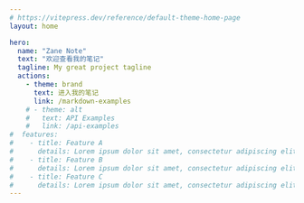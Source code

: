 ```yaml
---
# https://vitepress.dev/reference/default-theme-home-page
layout: home

hero:
  name: "Zane Note"
  text: "欢迎查看我的笔记"
  tagline: My great project tagline
  actions:
    - theme: brand
      text: 进入我的笔记
      link: /markdown-examples
    # - theme: alt
    #   text: API Examples
    #   link: /api-examples
#  features:
#    - title: Feature A
#      details: Lorem ipsum dolor sit amet, consectetur adipiscing elit
#    - title: Feature B
#      details: Lorem ipsum dolor sit amet, consectetur adipiscing elit
#    - title: Feature C
#      details: Lorem ipsum dolor sit amet, consectetur adipiscing elit
---
```

